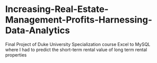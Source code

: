# Increasing-Real-Estate-Management-Profits-Harnessing-Data-Analytics

Final Project of Duke University Specialization course Excel to MySQL where I had to predict the short-term rental value of long term rental properties
